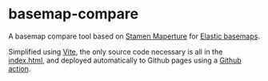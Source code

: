 # basemap-compare

A basemap compare tool based on [Stamen Maperture](https://github.com/stamen/maperture) for [Elastic basemaps](https://maps.elastic.co).

Simplified using [Vite](https://vitejs.dev/), the only source code necessary is all in the [index.html](./index.html), and deployed automatically to  Github pages using a [Github action](.github/workflows/static.yml).
